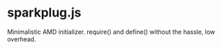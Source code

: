 sparkplug.js
============

Minimalistic AMD initializer. require() and define() without the hassle, low overhead.